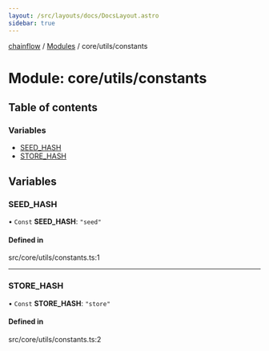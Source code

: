 ```yaml
---
layout: /src/layouts/docs/DocsLayout.astro
sidebar: true
---
```


[chainflow](../README) / [Modules](../modules) / core/utils/constants

# Module: core/utils/constants

## Table of contents

### Variables

- [SEED\_HASH](./core_utils_constants#seed_hash)
- [STORE\_HASH](./core_utils_constants#store_hash)

## Variables

### SEED\_HASH

• `Const` **SEED\_HASH**: ``"seed"``

#### Defined in

src/core/utils/constants.ts:1

___

### STORE\_HASH

• `Const` **STORE\_HASH**: ``"store"``

#### Defined in

src/core/utils/constants.ts:2

